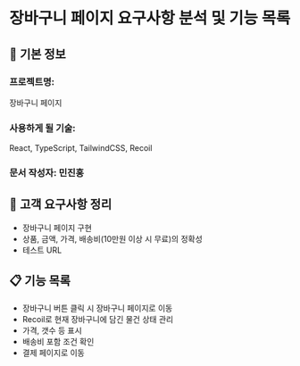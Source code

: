 # 장바구니 페이지 요구사항 분석 및 기능 목록

## 📌 기본 정보
### 프로젝트명: 
장바구니 페이지

### 사용하게 될 기술: 
React, TypeScript, TailwindCSS, Recoil

### 문서 작성자: 민진홍

## 📝 고객 요구사항 정리
- 장바구니 페이지 구현
- 상품, 금액, 가격, 배송비(10만원 이상 시 무료)의 정확성
- 테스트 URL

## 📋 기능 목록
- 장바구니 버튼 클릭 시 장바구니 페이지로 이동
- Recoil로 현재 장바구니에 담긴 물건 상태 관리
- 가격, 갯수 등 표시
- 배송비 포함 조건 확인
- 결제 페이지로 이동
